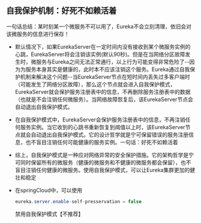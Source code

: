## 自我保护机制：好死不如赖活着

一句话总结：某时刻某一个微服务不可以用了，Eureka不会立刻清理，依旧会对该微服务的信息进行保存！

- 默认情况下，如果EurekaServer在一定时间内没有接收到某个微服务实例的心跳，EurekaServer将会注销该实例(默认90秒)。但是在当网络分区故障发生时，微服务与Eureka之间无法正常通行，以上行为可能变得非常危险了--因为为服务本身其实是健康的，此时本不应该注销这个服务。Eureka通过自我保护机制来解决这个问题--当EurekaServer节点在短时间内丢失过多客户端时（可能发生了网络分区故障），那么这个节点就会进入自我保护模式，EurekaServer就会保护服务注册表中的信息，不再删除服务注册表中的数据（也就是不会注销任何微服务）。当网络故障恢复后，该EurekaServer节点会自动退出自我保护模式。

- 在自我保护模式中，EurekaServer会保护服务注册表中的信息，不再注销任何服务实例。当它收到的心跳书重新恢复到阈值以上时，该EurekaServer节点就会自动退出自我保护模式。它的设计哲学就是宁可保留错误的服务注册信息，也不盲目注销任何可能健康的服务实例。一句话：好死不如赖活着

- 综上，自我保护模式是一种应对网络异常的安全保护措施。它的架构哲学是宁可同时保留所有的微服务（健康的微服务和不健康的微服务都会保留），也不盲目注销任何健康的微服务。使用自我保护模式，可以让Eureka集群更加的健壮和稳定

- 在springCloud中，可以使用

  ```java
  eureka.server.enable-self-presservation = false 
  ```

  禁用自我保护模式【不推荐】


